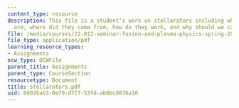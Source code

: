 ```yaml
---
content_type: resource
description: This file is a student's work on stellarators including what stellarators
  are, where did they come from, how do they work, and why should we care about them?
file: /media/courses/22-012-seminar-fusion-and-plasma-physics-spring-2006/8d02bab30e79d7f753fdab6bc0876a10_stellarators.pdf
file_type: application/pdf
learning_resource_types:
- Assignments
ocw_type: OCWFile
parent_title: Assignments
parent_type: CourseSection
resourcetype: Document
title: stellarators.pdf
uid: 8d02bab3-0e79-d7f7-53fd-ab6bc0876a10
---
```

